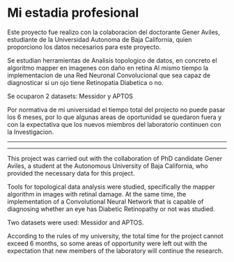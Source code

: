 # Mi estadia profesional
Este proyecto fue realizo con la colaboracion del doctorante Gener Aviles, estudiante de la Universidad Autonoma de Baja California, quien proporciono los datos necesarios para este proyecto.

Se estudian herramientas de Analisis topologico de datos, en concreto el algoritmo mapper en imagenes con daño en retina 
Al mismo tiempo la implementacion de una Red Neuronal Convolucional que sea capaz de diagnosticar si un ojo tiene Retinopatia Diabetica o no.

Se ocuparon 2 datasets: Messidor y APTOS 

Por normativa de mi universidad el tiempo total del projecto no puede pasar los 6 meses, por lo que algunas areas de oportunidad se quedaron fuera y con la expectativa que los nuevos miembros del laboratorio continuen con la Investigacion.

-----------------------------------------------------
-----------------------------------------------------

This project was carried out with the collaboration of PhD candidate Gener Aviles, a student at the Autonomous University of Baja California, who provided the necessary data for this project.

Tools for topological data analysis were studied, specifically the mapper algorithm in images with retinal damage. At the same time, the implementation of a Convolutional Neural Network that is capable of diagnosing whether an eye has Diabetic Retinopathy or not was studied.

Two datasets were used: Messidor and APTOS.

According to the rules of my university, the total time for the project cannot exceed 6 months, so some areas of opportunity were left out with the expectation that new members of the laboratory will continue the research.
